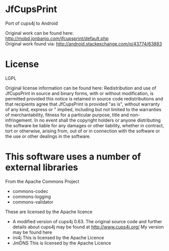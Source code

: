 # JfCupsPrint
Port of cups4j to Android

Original work can be found here: http://mobd.jonbanjo.com/jfcupsprint/default.php  
Original work found via: http://android.stackexchange.com/q/43774/63883

# License

LGPL

Original license information can be found here: Redistribution and use of JfCupsPrint in source and binary forms, with or without modification, is permitted provided this notice is retained in source code redistributions and that recipients agree that JfCupsPrint is provided "as is", without warranty of any kind, express or " implied, including but not limited to the warranties of merchantability, fitness for a particular purpose, title and non-infringement. In no event shall the copyright holders or anyone distributing the software be liable for any damages or other liability, whether in contract, tort or otherwise, arising from, out of or in connection with the software or the use or other dealings in the software.

# This software uses a number of external libraries

From the Apache Commons Project

* commons-codec
* commons-logging
* commons-validator

These are licensed by the Apache licence

* A modified version of cups4j 0.63. The original source code and further details about cups4j may be found at http://www.cups4j.org/ My version may be found here
* ini4j This is licensed by the Apache Licence
* JmDNS This is licensed by the Apache Licence

